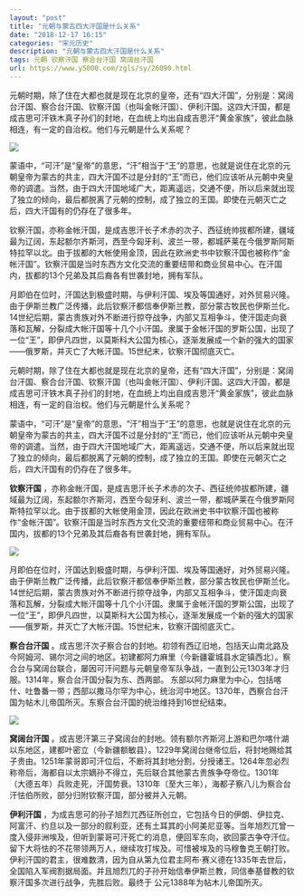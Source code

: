 ```yaml
---
layout: "post"
title: "元朝与蒙古四大汗国是什么关系"
date: "2018-12-17 16:15"
categories: "宋元历史"
description: "元朝与蒙古四大汗国是什么关系"
tags: 元朝 钦察汗国 察合台汗国 窝阔台汗国
url: https://www.y5000.com/zgls/sy/26090.html
---
```






元朝时期，除了住在大都也就是现在北京的皇帝，还有“四大汗国”，分别是：窝阔台汗国、察合台汗国、钦察汗国（也叫金帐汗国）、伊利汗国。这四大汗国，都是成吉思可汗铁木真子孙们的封地，在血统上均出自成吉思汗“黄金家族”，彼此血脉相连，有一定的自治权。他们与元朝是什么关系呢？

![](https://img.y5000.com/uploads/allimg/171024/8-1G024130951161.jpg)

蒙语中，“可汗”是“皇帝”的意思，“汗”相当于“王”的意思，也就是说住在北京的元朝皇帝为蒙古的共主，四大汗国不过是分封的“王”而已，他们应该听从元朝中央皇帝的调遣。当然，由于四大汗国地域广大，距离遥远，交通不便，所以后来就出现了独立的倾向，最后都脱离了元朝的控制，成了独立的王国。即使在元朝灭亡之后，四大汗国有的仍存在了很多年。

钦察汗国，亦称金帐汗国，是成吉思汗长子术赤的次子、西征统帅拔都所建，疆域最为辽阔，东起额尔齐斯河，西至今匈牙利、波兰一带，都城萨莱在今俄罗斯阿斯特拉罕以北。由于拔都的大帐使用金顶，因此在欧洲史书中钦察汗国也被称作“金帐汗国”。钦察汗国是当时东西方文化交流的重要纽带和商业贸易中心。在汗国内，拔都的13个兄弟及其后裔各有世袭封地，拥有军队。

月即伯在位时，汗国达到极盛时期，与伊利汗国、埃及等国通好，对外贸易兴隆。由于伊斯兰教广泛传播，此后钦察汗都信奉伊斯兰教，部分蒙古牧民也伊斯兰化。14世纪后期，蒙古贵族对外不断进行掠夺战争，内部又互相争斗，使汗国走向衰落和瓦解，分裂成大帐汗国等十几个小汗国。隶属于金帐汗国的罗斯公国，出现了一位“王”，即伊凡四世，以莫斯科大公国为核心，逐渐发展成一个新的强大的国家——俄罗斯，并灭亡了大帐汗国。15世纪末，钦察汗国彻底灭亡。

元朝时期，除了住在大都也就是现在北京的皇帝，还有“四大汗国”，分别是：窝阔台汗国、察合台汗国、钦察汗国（也叫金帐汗国）、伊利汗国。这四大汗国，都是成吉思可汗铁木真子孙们的封地，在血统上均出自成吉思汗“黄金家族”，彼此血脉相连，有一定的自治权。他们与元朝是什么关系呢？

蒙语中，“可汗”是“皇帝”的意思，“汗”相当于“王”的意思，也就是说住在北京的元朝皇帝为蒙古的共主，四大汗国不过是分封的“王”而已，他们应该听从元朝中央皇帝的调遣。当然，由于四大汗国地域广大，距离遥远，交通不便，所以后来就出现了独立的倾向，最后都脱离了元朝的控制，成了独立的王国。即使在元朝灭亡之后，四大汗国有的仍存在了很多年。

**钦察汗国**
，亦称金帐汗国，是成吉思汗长子术赤的次子、西征统帅拔都所建，疆域最为辽阔，东起额尔齐斯河，西至今匈牙利、波兰一带，都城萨莱在今俄罗斯阿斯特拉罕以北。由于拔都的大帐使用金顶，因此在欧洲史书中钦察汗国也被称作“金帐汗国”。钦察汗国是当时东西方文化交流的重要纽带和商业贸易中心。在汗国内，拔都的13个兄弟及其后裔各有世袭封地，拥有军队。

![](https://img.y5000.com/uploads/allimg/171024/8-1G024131346431.jpg)

月即伯在位时，汗国达到极盛时期，与伊利汗国、埃及等国通好，对外贸易兴隆。由于伊斯兰教广泛传播，此后钦察汗都信奉伊斯兰教，部分蒙古牧民也伊斯兰化。14世纪后期，蒙古贵族对外不断进行掠夺战争，内部又互相争斗，使汗国走向衰落和瓦解，分裂成大帐汗国等十几个小汗国。隶属于金帐汗国的罗斯公国，出现了一位“王”，即伊凡四世，以莫斯科大公国为核心，逐渐发展成一个新的强大的国家——俄罗斯，并灭亡了大帐汗国。15世纪末，钦察汗国彻底灭亡。

**察合台汗国**
。成吉思汗次子察合台的封地。初领有西辽旧地，包括天山南北路及今阿姆河、锡尔河之间的地区。初建都阿力麻里（今新疆霍城县水定镇西北）。察合台与窝阔台联合，屡因可汗问题与元朝皇帝军队争战，一直到公元1303年才归服。1314年，察合台汗国分裂为东、西两部。
东部以阿力麻里为中心，包括喀什、吐鲁番一带；西部以撒马尔罕为中心，统治河中地区。1370年，西察合台汗国为帖木儿帝国所灭。东察合台汗国的统治维持到16世纪结束。

![](https://img.y5000.com/uploads/allimg/171024/8-1G024131A12S.jpg)

**窝阔台汗国**
。成吉思汗第三子窝阔台的封地。领有额尔齐斯河上游和巴尔喀什湖以东地区，建都叶密立（今新疆额敏县）。1229年窝阔台继帝位后，将封地赐给其子贵由。1251年蒙哥即可汗位后，不断将其封地分割，分授诸王。1264年忽必烈称帝后，海都自以太宗嫡孙不得立，先后联合其他蒙古贵族争夺帝位。1301年（大德五年）兵败走死，汗国势衰。1310年（至大三年），海都子察八儿为察合台汗怯伯所败，部分归附钦察汗国，部分被并入元朝。

**伊利汗国**
，为成吉思可的孙子旭烈兀西征所创立，它包括今日的伊朗、伊拉克、阿富汗、约旦以及一部分的叙利亚，还有土耳其的小阿美尼亚等。当年旭烈兀曾一度入侵非洲埃及，但听到蒙哥可汗死亡的消息，便回军东向，欲回蒙古争夺汗位。留下大将怯的不花带领两万人，继续攻打埃及。可惜被埃及的马穆鲁克王朝打败。伊利汗国的君主，很难数清，因为自从第九位君主阿布·赛义德在1335年去世后，全国陷入军阀割据局面。并且旭烈兀的子孙开始信奉伊斯兰教，同信奉基督教的钦察汗国多次进行战争，先胜后败。最终于
公元1388年为帖木儿帝国所灭。
